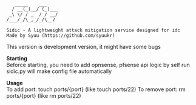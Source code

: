 ```
   _____    ___
  / __(_)__/ (_)___
 _\ \/ / _  / / __/
/___/_/\_,_/_/\__/

Sidic - A lightweight attack mitigation service designed for idc
Made by Syuu (https://github.com/syuukr)
```

This version is development version, it might have some bugs

**Starting**</br>
Beforce starting, you need to add opnsense, pfsense api logic by self
run sidic.py will make config file automatically 

**Usage**</br>
To add port: touch ports/{port} (like touch ports/22)
To remove port: rm ports/{port} (like rm ports/22)
